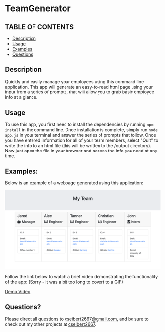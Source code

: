 # TeamGenerator

## TABLE OF CONTENTS
* [Description](#description)
* [Usage](#usage)
* [Examples](#examples)
* [Questions](#questions)

## Description
Quickly and easily manage your employees using this command line application. This app will generate an easy-to-read html page using your input from a series of prompts, that will allow you to grab basic employee info at a glance. 

## Usage
To use this app, you first need to install the dependencies by running `npm install` in the command line. Once installation is complete, simply run `node app.js` in your terminal and answer the series of prompts that follow. Once you have entered information for all of your team members, select "Quit" to write the info to an html file (this will be written to the /output directory). Now just open the file in your browser and access the info you need at any time. 

## Examples:
Below is an example of a webpage generated using this application:

<img src="./assets/preview.png" alt="preview" width="700"/>

Follow the link below to watch a brief video demonstrating the functionality of the app: (Sorry - it was a bit too long to covert to a GIF)

[Demo Video](https://drive.google.com/file/d/1vqpYwsuYC2AK75GNx6IdHhiyZjlodkpZ/view?usp=sharing)

## Questions?
Please direct all questions to cseibert2667@gmail.com, and be sure to check out my other projects at [cseibert2667](https://www.github.com/cseibert2667).